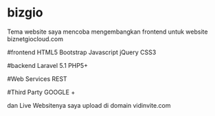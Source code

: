 # bizgio

Tema website saya mencoba mengembangkan frontend untuk website biznetgiocloud.com 

#frontend 
HTML5 Bootstrap Javascript jQuery CSS3

#backend
Laravel 5.1 PHP5+ 

#Web Services
REST

#Third Party
GOOGLE +

dan Live Websitenya saya upload di domain vidinvite.com
